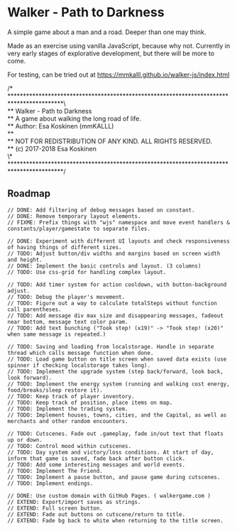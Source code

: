 # Walker - Path to Darkness

A simple game about a man and a road. Deeper than one may think.

Made as an exercise using vanilla JavaScript, because why not. Currently in very early stages of explorative development, but there will be more to come.

For testing, can be tried out at https://mmkalll.github.io/walker-js/index.html

/* *****************************************************************************************\  
** Walker - Path to Darkness  
** A game about walking the long road of life.  
** Author: Esa Koskinen (mmKALLL)  
**  
** NOT FOR REDISTRIBUTION OF ANY KIND. ALL RIGHTS RESERVED.  
** (c) 2017-2018 Esa Koskinen  
\\\* *****************************************************************************************/  


## Roadmap
```
// DONE: Add filtering of debug messages based on constant.
// DONE: Remove temporary layout elements.
// FIXME: Prefix things with "wjs" namespace and move event handlers & constants/player/gamestate to separate files.

// DONE: Experiment with different UI layouts and check responsiveness of having things of different sizes.
// TODO: Adjust button/div widths and margins based on screen width and height.
// DONE: Implement the basic controls and layout. (3 columns)
// TODO: Use css-grid for handling complex layout.

// TODO: Add timer system for action cooldown, with button-background adjust.
// TODO: Debug the player's movement.
// TODO: Figure out a way to calculate totalSteps without function call parentheses.
// TODO: Add message div max size and disappearing messages, fadeout near bottom, message text color param.
// TODO: Add text bunching ("Took step! (x19)" -> "Took step! (x20)" when same message is repeated.)

// TODO: Saving and loading from localstorage. Handle in separate thread which calls message function when done.
// TODO: Load game button on title screen when saved data exists (use spinner if checking localstorage takes long).
// TODO: Implement the upgrade system (step back/forward, look back, look forward).
// TODO: Implement the energy system (running and walking cost energy, food/breaks/sleep restore it).
// TODO: Keep track of player inventory.
// TODO: Keep track of position, place items on map.
// TODO: Implement the trading system.
// TODO: Implement houses, towns, cities, and the Capital, as well as merchants and other random encounters.

// TODO: Cutscenes. Fade out .gameplay, fade in/out text that floats up or down.
// TODO: Control mood within cutscenes.
// TODO: Day system and victory/loss conditions. At start of day, inform that game is saved, fade back after button click.
// TODO: Add some interesting messages and world events.
// TODO: Implement The Friend.
// TODO: Implement a pause button, and pause game during cutscenes.
// TODO: Implement endings.

// DONE: Use custom domain with GitHub Pages. ( walkergame.com )
// EXTEND: Export/import saves as strings.
// EXTEND: Full screen button.
// EXTEND: Fade out buttons on cutscene/return to title.
// EXTEND: Fade bg back to white when returning to the title screen.
```

